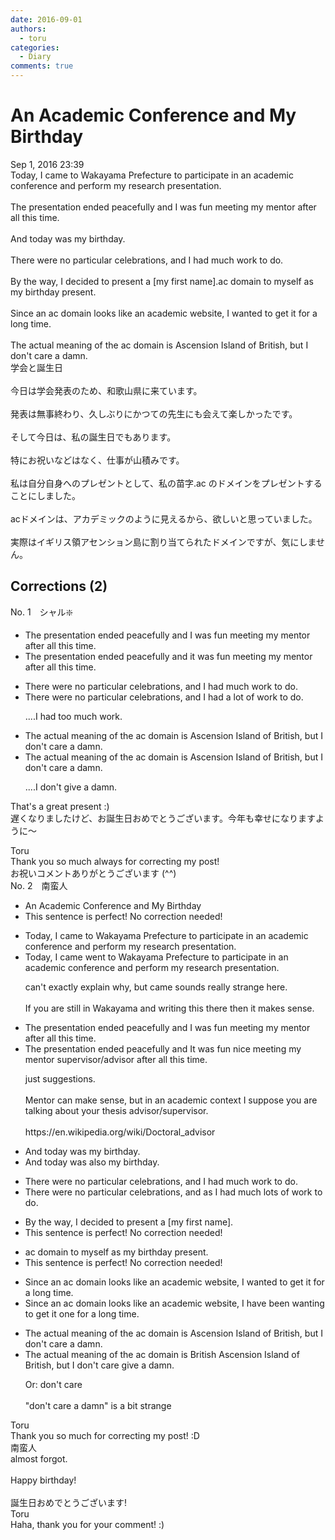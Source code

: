 ```yaml
---
date: 2016-09-01
authors:
  - toru
categories:
  - Diary
comments: true
---
```


# An Academic Conference and My Birthday
<div class="date">Sep 1, 2016 23:39</div>
<div id="post"><div id="body_show_ori">
Today, I came to Wakayama Prefecture to participate in an academic conference and perform my research presentation.<br/><br/>The presentation ended peacefully and I was fun meeting my mentor after all this time.<br/><br/>And today was my birthday.<br/><br/>There were no particular celebrations, and I had much work to do.<br/><br/>By the way, I decided to present a [my first name].ac domain to myself as my birthday present.<br/><br/>Since an ac domain looks like an academic website, I wanted to get it for a long time. <br/><br/>The actual meaning of the ac domain is Ascension Island of British, but I don't care a damn.
</div></div>

<!-- more -->

<div id="post_ja"><div id="body_show_mo">
学会と誕生日<br/><br/>今日は学会発表のため、和歌山県に来ています。<br/><br/>発表は無事終わり、久しぶりにかつての先生にも会えて楽しかったです。<br/><br/>そして今日は、私の誕生日でもあります。<br/><br/>特にお祝いなどはなく、仕事が山積みです。<br/><br/>私は自分自身へのプレゼントとして、私の苗字.ac のドメインをプレゼントすることにしました。<br/><br/>acドメインは、アカデミックのように見えるから、欲しいと思っていました。<br/><br/>実際はイギリス領アセンション島に割り当てられたドメインですが、気にしません。
</div></div>

## Corrections (2)
<div id="block"><div class="first_name"> No. 1　<span class="just_name">シャル❇️</span></div><div id="block2">
<ul class="correction_field">
<li class="incorrect">The presentation ended peacefully and I was fun meeting my mentor after all this time.</li>
<li class="corrected correct">
The presentation ended peacefully and it was fun meeting my mentor after all this time.
</li>
</ul>
<ul class="correction_field">
<li class="incorrect">There were no particular celebrations, and I had much work to do.</li>
<li class="corrected correct">
There were no particular celebrations, and I had a lot of work to do.
<p class="correction_comment">....I had too much work.</p>
</li>
</ul>
<ul class="correction_field">
<li class="incorrect">The actual meaning of the ac domain is Ascension Island of British, but I don't care a damn.</li>
<li class="corrected correct">
The actual meaning of the ac domain is Ascension Island of British, but I don't care a damn.
<p class="correction_comment">....I don't give a damn.</p>
</li>
</ul>
<p class="comment_small">
 That's a great present :)
 <br/>
 遅くなりましたけど、お誕生日おめでとうございます。今年も幸せになりますように～
</p>

</div><div class="name"><span class="just_name">Toru</span><br>
Thank you so much always for correcting my post!<br/>お祝いコメントありがとうございます (^^)
</div>
</div>
<div id="block"><div class="first_name"> No. 2　<span class="just_name">南蛮人</span></div><div id="block2">
<ul class="correction_field">
<li class="incorrect">An Academic Conference and My Birthday</li>
<li class="corrected perfect">This sentence is perfect! No correction needed!</li>
</ul>
<ul class="correction_field">
<li class="incorrect">Today, I came to Wakayama Prefecture to participate in an academic conference and perform my research presentation.</li>
<li class="corrected correct">
Today, I <span class="f_gray"><span class="sline">came</span> went</span> to Wakayama Prefecture to participate in an academic conference and perform my research presentation.
<p class="correction_comment">can't exactly explain why, but came sounds really strange here.<br/><br/>If you are still in Wakayama and writing this there then it makes sense.</p>
</li>
</ul>
<ul class="correction_field">
<li class="incorrect">The presentation ended peacefully and I was fun meeting my mentor after all this time.</li>
<li class="corrected correct">
The presentation ended peacefully and I<span class="f_bold"><span class="f_blue">t</span></span> was <span class="f_gray"><span class="sline">fun</span></span> <span class="f_gray">nice</span> meeting my <span class="f_gray"><span class="sline">mentor</span></span> <span class="f_gray">supervisor/advisor</span> after all this time.
<p class="correction_comment">just suggestions.<br/><br/>Mentor can make sense, but in an academic context I suppose you are talking about your thesis advisor/supervisor.<br/><br/>https://en.wikipedia.org/wiki/Doctoral_advisor</p>
</li>
</ul>
<ul class="correction_field">
<li class="incorrect">And today was my birthday.</li>
<li class="corrected correct">
And today was <span class="f_gray">also</span> my birthday.
</li>
</ul>
<ul class="correction_field">
<li class="incorrect">There were no particular celebrations, and I had much work to do.</li>
<li class="corrected correct">
There were no particular celebrations<span class="sline"><span class="f_gray">, and</span></span> <span class="f_gray">as</span> I had <span class="f_red"><span class="sline">much</span></span> <span class="f_blue">lots of</span> work to do.
</li>
</ul>
<ul class="correction_field">
<li class="incorrect">By the way, I decided to present a [my first name].</li>
<li class="corrected perfect">This sentence is perfect! No correction needed!</li>
</ul>
<ul class="correction_field">
<li class="incorrect">ac domain to myself as my birthday present.</li>
<li class="corrected perfect">This sentence is perfect! No correction needed!</li>
</ul>
<ul class="correction_field">
<li class="incorrect">Since an ac domain looks like an academic website, I wanted to get it for a long time.</li>
<li class="corrected correct">
Since an ac domain looks like an academic website, I <span class="f_blue">have been</span> want<span class="f_blue">ing</span> to get <span class="sline"><span class="f_red">it</span></span> <span class="f_blue">one</span> for a long time.
</li>
</ul>
<ul class="correction_field">
<li class="incorrect">The actual meaning of the ac domain is Ascension Island of British, but I don't care a damn.</li>
<li class="corrected correct">
The actual meaning of the ac domain is <span class="f_blue">British</span> Ascension Island <span class="f_red"><span class="sline">of British,</span></span> but I don't <span class="sline"><span class="f_red">care</span></span> <span class="f_blue">give</span> a damn.
<p class="correction_comment">Or: don't care<br/><br/>"don't care a damn" is a bit strange</p>
</li>
</ul>
</div><div class="name"><span class="just_name">Toru</span><br>
Thank you so much for correcting my post! :D
</div>
<div class="name"><span class="just_name">南蛮人</span><br>
almost forgot.<br/><br/>Happy birthday!<br/><br/>誕生日おめでとうございます!
</div>
<div class="name"><span class="just_name">Toru</span><br>
Haha, thank you for your comment! :)
</div>
</div>

